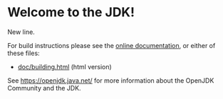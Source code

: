 # Welcome to the JDK!

New line.

For build instructions please see the
[online documentation](https://openjdk.java.net/groups/build/doc/building.html),
or either of these files:

- [doc/building.html](doc/building.html) (html version)

See <https://openjdk.java.net/> for more information about
the OpenJDK Community and the JDK.
